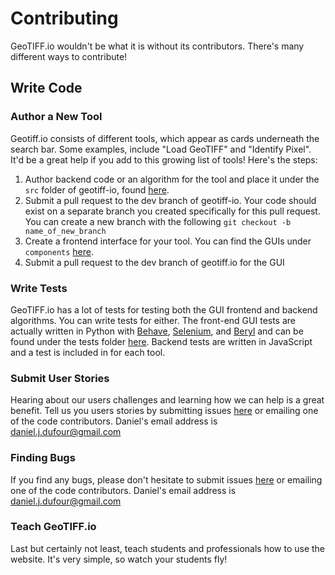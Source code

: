 # Contributing
GeoTIFF.io wouldn't be what it is without its contributors.  There's many different ways to contribute!

## Write Code
### Author a New Tool
Geotiff.io consists of different tools, which appear as cards underneath the search bar.  Some examples, include "Load GeoTIFF" and "Identify Pixel".  It'd be a great help if you add to this growing list of tools!  Here's the steps:
 1) Author backend code or an algorithm for the tool and place it under the `src` folder of geotiff-io, found [here](https://github.com/GeoTIFF/geotiff.io/tree/master/src).
 2) Submit a pull request to the dev branch of geotiff-io.  Your code should exist on a separate branch you created specifically for this pull request.  You can create a new branch with the following `git checkout -b name_of_new_branch`
 3) Create a frontend interface for your tool.  You can find the GUIs under `components` [here](https://github.com/GeoTIFF/geotiff.io/tree/master/src/components).
 4) Submit a pull request to the dev branch of geotiff.io for the GUI
 
### Write Tests
GeoTIFF.io has a lot of tests for testing both the GUI frontend and backend algorithms.  You can write tests for either.  The front-end GUI tests are actually written in Python with [Behave](http://pythonhosted.org/behave/), [Selenium](https://github.com/SeleniumHQ/selenium), and [Beryl](https://github.com/danieljdufour/beryl) and can be found under the tests folder [here](https://github.com/GeoTIFF/geotiff.io/tree/master/test).  Backend tests are written in JavaScript and a test is included in for each tool.

### Submit User Stories
Hearing about our users challenges and learning how we can help is a great benefit.  Tell us you users stories by submitting issues [here](https://github.com/GeoTIFF/geotiff.io/issues) or emailing one of the code contributors.  Daniel's email address is daniel.j.dufour@gmail.com

### Finding Bugs
If you find any bugs, please don't hesitate to submit issues [here](https://github.com/GeoTIFF/geotiff.io/issues) or emailing one of the code contributors.  Daniel's email address is daniel.j.dufour@gmail.com

### Teach GeoTIFF.io
Last but certainly not least, teach students and professionals how to use the website.  It's very simple, so watch your students fly!
